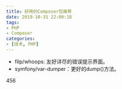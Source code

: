 ```yaml
---
title: 好用的Composer包推荐
date: 2019-10-31 22:00:18
tags:
- PHP
- Composer
categories: 
- [技术, PHP]
---
```


- filp/whoops: 友好详尽的错误提示界面。
- symfony/var-dumper：更好的dump()方法。

456